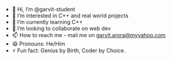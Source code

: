 - 👋 Hi, I’m @garvit-student
- 👀 I’m interested in C++ and real world projects
- 🌱 I’m currently learning C++
- 💞️ I’m looking to collaborate on web dev
- 📫 How to reach me - mail me on garvit.arora@myyahoo.com
- 😄 Pronouns: He/Him
- ⚡ Fun fact: Genius by Birth, Coder by Choice.

<!---
garvit-student/garvit-student is a ✨ special ✨ repository because its `README.md` (this file) appears on your GitHub profile.
You can click the Preview link to take a look at your changes.
--->

